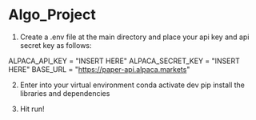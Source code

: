 # Algo_Project

1. Create a .env file at the main directory and place your api key and api secret key as follows:

ALPACA_API_KEY = "INSERT HERE"
ALPACA_SECRET_KEY = "INSERT HERE"
BASE_URL = "https://paper-api.alpaca.markets"

2. Enter into your virtual environment
   conda activate dev
   pip install the libraries and dependencies

3. Hit run!
